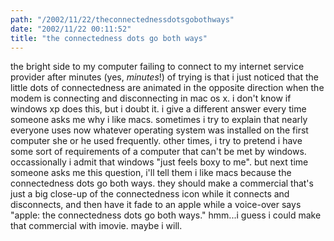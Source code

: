 ```yaml
---
path: "/2002/11/22/theconnectednessdotsgobothways" 
date: "2002/11/22 00:11:52" 
title: "the connectedness dots go both ways" 
---
```

the bright side to my computer failing to connect to my internet service provider after minutes (yes, *minutes*!) of trying is that i just noticed that the little dots of connectedness are animated in the opposite direction when the modem is connecting and disconnecting in mac os x. i don't know if windows xp does this, but i doubt it. i give a different answer every time someone asks me why i like macs. sometimes i try to explain that nearly everyone uses now whatever operating system was installed on the first computer she or he used frequently. other times, i try to pretend i have some sort of requirements of a computer that can't be met by windows. occassionally i admit that windows "just feels boxy to me". but next time someone asks me this question, i'll tell them i like macs because the connectedness dots go both ways. they should make a commercial that's just a big close-up of the connectedness icon while it connects and disconnects, and then have it fade to an apple while a voice-over says "apple: the connectedness dots go both ways." hmm...i guess i could make that commercial with imovie. maybe i will.